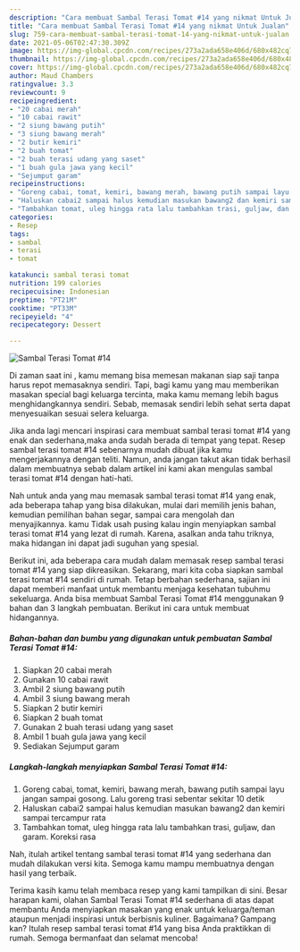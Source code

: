 ```yaml
---
description: "Cara membuat Sambal Terasi Tomat #14 yang nikmat Untuk Jualan"
title: "Cara membuat Sambal Terasi Tomat #14 yang nikmat Untuk Jualan"
slug: 759-cara-membuat-sambal-terasi-tomat-14-yang-nikmat-untuk-jualan
date: 2021-05-06T02:47:30.309Z
image: https://img-global.cpcdn.com/recipes/273a2ada658e406d/680x482cq70/sambal-terasi-tomat-14-foto-resep-utama.jpg
thumbnail: https://img-global.cpcdn.com/recipes/273a2ada658e406d/680x482cq70/sambal-terasi-tomat-14-foto-resep-utama.jpg
cover: https://img-global.cpcdn.com/recipes/273a2ada658e406d/680x482cq70/sambal-terasi-tomat-14-foto-resep-utama.jpg
author: Maud Chambers
ratingvalue: 3.3
reviewcount: 9
recipeingredient:
- "20 cabai merah"
- "10 cabai rawit"
- "2 siung bawang putih"
- "3 siung bawang merah"
- "2 butir kemiri"
- "2 buah tomat"
- "2 buah terasi udang yang saset"
- "1 buah gula jawa yang kecil"
- "Sejumput garam"
recipeinstructions:
- "Goreng cabai, tomat, kemiri, bawang merah, bawang putih sampai layu jangan sampai gosong. Lalu goreng trasi sebentar sekitar 10 detik"
- "Haluskan cabai2 sampai halus kemudian masukan bawang2 dan kemiri sampai tercampur rata"
- "Tambahkan tomat, uleg hingga rata lalu tambahkan trasi, guljaw, dan garam. Koreksi rasa"
categories:
- Resep
tags:
- sambal
- terasi
- tomat

katakunci: sambal terasi tomat 
nutrition: 199 calories
recipecuisine: Indonesian
preptime: "PT21M"
cooktime: "PT33M"
recipeyield: "4"
recipecategory: Dessert

---
```



![Sambal Terasi Tomat #14](https://img-global.cpcdn.com/recipes/273a2ada658e406d/680x482cq70/sambal-terasi-tomat-14-foto-resep-utama.jpg)

Di zaman  saat ini , kamu memang bisa memesan makanan siap saji tanpa harus repot memasaknya sendiri. Tapi, bagi kamu yang mau memberikan masakan special bagi keluarga tercinta, maka kamu memang lebih bagus menghidangkannya sendiri. Sebab, memasak sendiri lebih sehat serta dapat menyesuaikan sesuai selera keluarga.

Jika anda lagi mencari inspirasi cara membuat sambal terasi tomat #14 yang enak dan sederhana,maka anda sudah berada di tempat yang tepat. Resep sambal terasi tomat #14  sebenarnya mudah dibuat jika kamu mengerjakannya dengan teliti. Namun, anda jangan takut akan tidak berhasil dalam membuatnya 
sebab dalam artikel ini kami akan mengulas sambal terasi tomat #14 dengan hati-hati.  



Nah untuk anda yang mau memasak sambal terasi tomat #14 yang enak, ada beberapa tahap yang bisa dilakukan, mulai dari memilih jenis bahan, kemudian pemilihan bahan segar, sampai cara mengolah dan menyajikannya. kamu Tidak usah pusing kalau ingin menyiapkan sambal terasi tomat #14 yang lezat di rumah. Karena, asalkan anda  tahu triknya, maka hidangan ini dapat jadi suguhan yang spesial.

Berikut ini, ada beberapa cara mudah dalam memasak resep sambal terasi tomat #14 yang siap dikreasikan. Sekarang, mari kita coba siapkan sambal terasi tomat #14 sendiri di rumah. Tetap berbahan sederhana, sajian ini dapat memberi manfaat untuk membantu menjaga kesehatan tubuhmu sekeluarga. Anda bisa membuat Sambal Terasi Tomat #14 menggunakan 9 bahan dan 3 langkah pembuatan. Berikut ini cara untuk membuat hidangannya.

<!--inarticleads1-->

##### Bahan-bahan dan bumbu yang digunakan untuk pembuatan Sambal Terasi Tomat #14:

1. Siapkan 20 cabai merah
1. Gunakan 10 cabai rawit
1. Ambil 2 siung bawang putih
1. Ambil 3 siung bawang merah
1. Siapkan 2 butir kemiri
1. Siapkan 2 buah tomat
1. Gunakan 2 buah terasi udang yang saset
1. Ambil 1 buah gula jawa yang kecil
1. Sediakan Sejumput garam




<!--inarticleads2-->

##### Langkah-langkah menyiapkan Sambal Terasi Tomat #14:

1. Goreng cabai, tomat, kemiri, bawang merah, bawang putih sampai layu jangan sampai gosong. Lalu goreng trasi sebentar sekitar 10 detik
1. Haluskan cabai2 sampai halus kemudian masukan bawang2 dan kemiri sampai tercampur rata
1. Tambahkan tomat, uleg hingga rata lalu tambahkan trasi, guljaw, dan garam. Koreksi rasa




Nah, itulah artikel tentang  sambal terasi tomat #14  yang sederhana dan mudah dilakukan versi kita. Semoga kamu mampu membuatnya dengan hasil yang terbaik. 

Terima kasih kamu telah membaca resep yang kami tampilkan di sini. Besar harapan kami, olahan  Sambal Terasi Tomat #14 sederhana di atas dapat membantu Anda menyiapkan masakan yang enak untuk keluarga/teman ataupun menjadi inspirasi untuk berbisnis kuliner. Bagaimana? Gampang kan? Itulah resep sambal terasi tomat #14 yang bisa Anda praktikkan di rumah. Semoga bermanfaat dan selamat mencoba!

